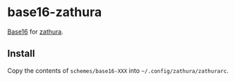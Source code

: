 # base16-zathura

[Base16](http://chriskempson.com/projects/base16) for [zathura](https://pwmt.org/projects/zathura/).

## Install

Copy the contents of `schemes/base16-XXX` into `~/.config/zathura/zathurarc`.
